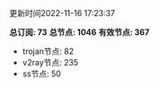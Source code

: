 更新时间2022-11-16 17:23:37

**总订阅: 73**
**总节点: 1046**
**有效节点: 367**
- trojan节点: 82
- v2ray节点: 235
- ss节点: 50
